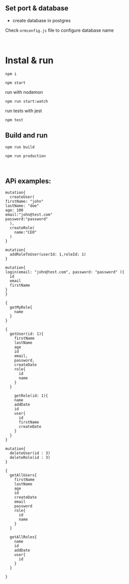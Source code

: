 ## Set port & database

- create database in postgres

Check ```ormconfig.js``` file to configure database name

</br>

# Instal & run
``` 
npm i
``` 
``` 
npm start
``` 
run with nodemon
```
npm run start:watch
```
run tests with jest
```
npm test
```
## Build and run
```
npm run build
```
```
npm run production
```
</br>



## APi examples:
```
mutation{
  createUser(
firstName: "john"
lastName: "doe"
age: 100
email:"john@test.com"
password:"password"
  ),
  createRole(
    name:"CEO"
  )
}
```
```
mutation{
  addRoleToUser(userId: 1,roleId: 1)
}
```
```
mutation{
login(email: "john@test.com", password: "password" ){
  id
  email
  firstName
}
}
```
```
{
  getMyRole{
    name
  }
}
```
``` 
{
  getUser(id: 1){
    firstName
    lastName
    age
    id
    email,
    password,
    createDate
    role{
      id
      name
    }
  }
  
    getRole(id: 1){
    name
    addDate
    id
    user{
      id
      firstName
      createDate
    }
  }
}
```

``` 
mutation{
  deleteUser(id : 3)
  deleteRole(id : 3)
}
```

``` 
{
  getAllUsers{
    firstName
    lastName
    age
    id
    createDate
    email
    password
    role{
      id
      name
    }
  }
  
  getAllRoles{
    name
    id
    addDate
    user{
      id
    }
  }
  
}
```
